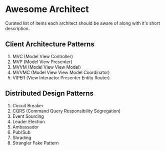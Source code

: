 # Awesome Architect

Curated list of items each architect should be aware of along with it's short description.

## Client Architecture Patterns
1. MVC (Model View Controller)
2. MVP (Model View Presenter)
3. MVVM (Model View View Model)
4. MVVMC (Model View View Model Coordinator)
5. VIPER (View Interactor Presenter Entity Router)

## Distributed Design Patterns
1. Circuit Breaker
2. CQRS (Command Query Responsibility Segregation)
3. Event Sourcing
4. Leader Election
5. Ambassador
6. Pub/Sub
7. Shrading
8. Strangler Fake Pattern
